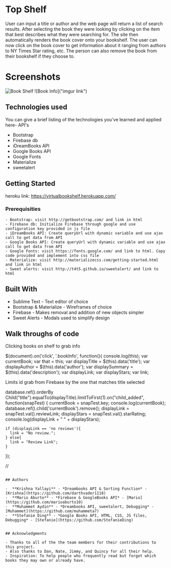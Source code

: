 # Top Shelf

User can input a title or author and the web page will return a list of search results. After selecting the book they were looking by clicking on the item that best describes what they were searching for. The site then automatically renders the book cover onto your bookshelf. The user can now click on the book cover to get information about it ranging from authors to NY Times Star rating, etc. The person can also remove the book from their bookshelf if they choose to. 

# Screenshots 

![Book Shelf](http://imgur.com/wghs2u0)
![Book Info]("imgur link")


## Technologies used

You can give a brief listing of the technologies you've learned and applied here- API's 

- Bootstrap
- Firebase db
- iDreamBooks API
- Google Books API
- Google Fonts
- Materialize
- sweetalert

## Getting Started

heroku link: https://virtualbookshelf.herokuapp.com/

### Prerequisities

```
- Bootstrap: visit http://getbootstrap.com/ and link in html
- Firebase db: Initialize Firebase through google and use configuration key provided in js file
- iDreamBooks API: Create queryUrl with dynamic variable and use ajax call to get data from API
- Google Books API: Create queryUrl with dynamic variable and use ajax call to get data from API
- Google Fonts: visit https://fonts.google.com/ and link to html. Copy code provided and implement into css file
- Materialize: visit http://materializecss.com/getting-started.html and link in html
- Sweet alerts: visit http://t4t5.github.io/sweetalert/ and link to html

```

## Built With

* Sublime Text - Text editor of choice
* Bootstrap & Materialize - Wireframes of choice 
* Firebase - Makes removal and addition of new objects simpler
* Sweet Alerts - Modals used to simplify design

## Walk throughs of code 

Clicking books on shelf to grab info

$(document).on('click', '.bookInfo', function(){
  console.log(this);
  var currentBook;
  var that = this;
  var displayTitle = $(this).data('title');
  var displayAuthor = $(this).data('author');
  var displaySummary = $(this).data('description');
  var displayLink;
  var displayStars;
  var link;

  Limits id grab from Firebase by the one that matches title selected

  database.ref().orderBy Child("title").equalTo(displayTitle).limitToFirst(1).on("child_added", function(snapTest) {
    currentBook = snapTest.key;
    console.log(currentBook);
    database.ref().child('currentBook').remove();
    displayLink = snapTest.val().reviewLink;
    displayStars = snapTest.val().starRating;
    console.log(displayLink + " " + displayStars);
    
    if (displayLink == 'no reviews'){
      link = "No review.";
    } else{
      link = "Review Link";
    }
  });


// 



```

## Authors

-  **Krishna Yallayi** - *Dreambooks API & Sorting Function* - [Krishna](https://github.com/darthvader1118)
-  **Mario Aburto** - *Firebase & GoogleBooks API* - [Mario](https://github.com/marioaburto10)
-  **Muhammet Aydin** - *Dreambooks API, sweetalert, Debugging* - [Muhammet](https://github.com/muhammeta7)
-  **Stefanie Ding** - *Google Books API, HTML, CSS, JS files, Debugging* - [Stefanie](https://github.com/StefanieDing)


## Acknowledgments

- Thanks to all of the the team members for their contributions to this project.
- Also thanks to Dan, Nate, Jimmy, and Quincy for all their help.  
- Inspiration: To help people who frequently read but forget which books they may own or already have.
  
